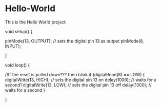 # Hello-World
This is the Hello World project

void setup() {
 
  pinMode(13, OUTPUT);    // sets the digital pin 13 as output
  pinMode(8, INPUT);

}

void loop() {

  //If the reset is pulled down??? then blink 
  if (digitalRead(8) == LOW)
  {
    digitalWrite(13, HIGH); // sets the digital pin 13 on
    delay(1000);            // waits for a second1
    digitalWrite(13, LOW);  // sets the digital pin 13 off
    delay(1000);            // waits for a second 
  }

}
